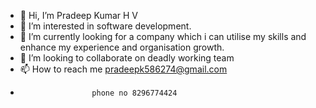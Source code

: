 - 👋 Hi, I’m Pradeep Kumar H V 
- 👀 I’m interested in software development.
- 🌱 I’m currently looking for a company which i can utilise my skills and enhance my experience and organisation growth.
- 💞️ I’m looking to collaborate on deadly working team
- 📫 How to reach me pradeepk586274@gmail.com
-                     phone no 8296774424

                  
